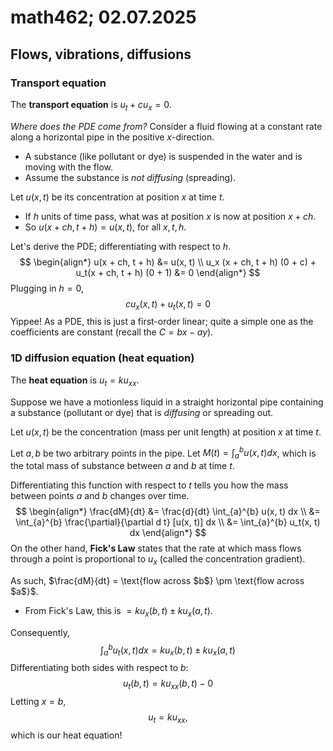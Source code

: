 # math462; 02.07.2025

## Flows, vibrations, diffusions

### Transport equation

The **transport equation** is $u_t + c u_x = 0$.

*Where does the PDE come from?* Consider a fluid flowing at a constant rate along a horizontal pipe in the positive $x$-direction.

- A substance (like pollutant or dye) is suspended in the water and is moving with the flow.
- Assume the substance is *not diffusing* (spreading).

Let $u(x, t)$ be its concentration at position $x$ at time $t$.

- If $h$ units of time pass, what was at position $x$ is now at position $x + ch$.
- So $u(x + ch, t + h) = u(x, t)$, for all $x, t, h$.

Let's derive the PDE; differentiating with respect to $h$.
$$
\begin{align*}
	u(x + ch, t + h) &= u(x, t) \\
	u_x (x + ch, t + h) (0 + c) + u_t(x + ch, t + h) (0 + 1) &= 0 
\end{align*}
$$
Plugging in $h = 0$,
$$
c u_x (x, t) + u_t (x, t) = 0
$$
Yippee! As a PDE, this is just a first-order linear; quite a simple one as the coefficients are constant (recall the $C = bx - ay$).

### 1D diffusion equation (heat equation)

The **heat equation** is $u_t = k u_{xx}$.

Suppose we have a motionless liquid in a straight horizontal pipe containing a substance (pollutant or dye) that is *diffusing* or spreading out.

Let $u(x, t)$ be the concentration (mass per unit length) at position $x$ at time $t$.

Let $a, b$ be two arbitrary points in the pipe. Let $M(t) = \int_{a}^{b} u(x, t) dx$, which is the total mass of substance between $a$ and $b$ at time $t$.

Differentiating this function with respect to $t$ tells you how the mass between points $a$ and $b$ changes over time.
$$
\begin{align*}
	\frac{dM}{dt} 
		&= \frac{d}{dt} \int_{a}^{b} u(x, t) dx \\
		&= \int_{a}^{b} \frac{\partial}{\partial d t} [u(x, t)] dx \\
        &= \int_{a}^{b} u_t(x, t) dx
\end{align*}
$$
On the other hand, **Fick's Law** states that the rate at which mass flows through a point is proportional to $u_x$ (called the concentration gradient).

As such, $\frac{dM}{dt} = \text{flow across $b$} \pm \text{flow across $a$}$.

- From Fick's Law, this is $= ku_x(b, t) \pm ku_x(a, t)$.

Consequently,
$$
\int_{a}^{b} u_t(x, t) dx = ku_x(b, t) \pm ku_x(a, t)
$$
Differentiating both sides with respect to $b$:
$$
u_t(b, t) = k u_{xx} (b, t) - 0
$$
Letting $x = b$,
$$
u_t = k u_{xx},
$$
which is our heat equation!
